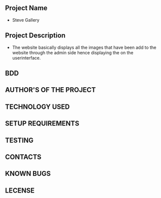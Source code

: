 ## Project Name
- Steve Gallery
## Project Description
- The website basically displays all the images that have been add to the website through the admin side hence displaying the on the userinterface.
## BDD

## AUTHOR'S OF THE PROJECT

## TECHNOLOGY USED

## SETUP REQUIREMENTS

## TESTING 

## CONTACTS 

## KNOWN BUGS

## LECENSE